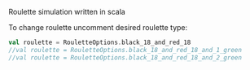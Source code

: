 Roulette simulation written in scala

To change roulette uncomment desired roulette type:

```scala
val roulette = RouletteOptions.black_18_and_red_18
//val roulette = RouletteOptions.black_18_and_red_18_and_1_green
//val roulette = RouletteOptions.black_18_and_red_18_and_2_green
```
